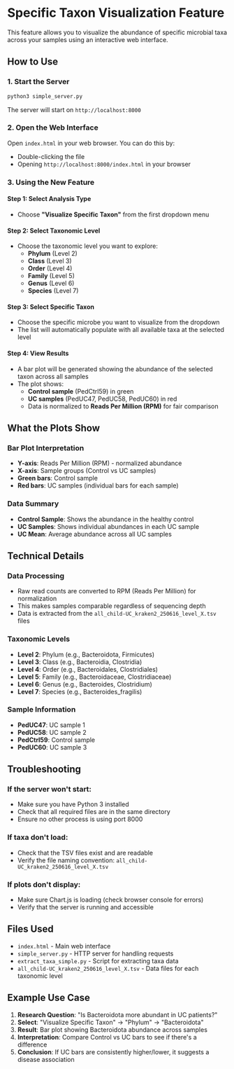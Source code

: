 # Specific Taxon Visualization Feature

This feature allows you to visualize the abundance of specific microbial taxa across your samples using an interactive web interface.

## How to Use

### 1. Start the Server
```bash
python3 simple_server.py
```
The server will start on `http://localhost:8000`

### 2. Open the Web Interface
Open `index.html` in your web browser. You can do this by:
- Double-clicking the file
- Opening `http://localhost:8000/index.html` in your browser

### 3. Using the New Feature

#### Step 1: Select Analysis Type
- Choose **"Visualize Specific Taxon"** from the first dropdown menu

#### Step 2: Select Taxonomic Level
- Choose the taxonomic level you want to explore:
  - **Phylum** (Level 2)
  - **Class** (Level 3)
  - **Order** (Level 4)
  - **Family** (Level 5)
  - **Genus** (Level 6)
  - **Species** (Level 7)

#### Step 3: Select Specific Taxon
- Choose the specific microbe you want to visualize from the dropdown
- The list will automatically populate with all available taxa at the selected level

#### Step 4: View Results
- A bar plot will be generated showing the abundance of the selected taxon across all samples
- The plot shows:
  - **Control sample** (PedCtrl59) in green
  - **UC samples** (PedUC47, PedUC58, PedUC60) in red
  - Data is normalized to **Reads Per Million (RPM)** for fair comparison

## What the Plots Show

### Bar Plot Interpretation
- **Y-axis**: Reads Per Million (RPM) - normalized abundance
- **X-axis**: Sample groups (Control vs UC samples)
- **Green bars**: Control sample
- **Red bars**: UC samples (individual bars for each sample)

### Data Summary
- **Control Sample**: Shows the abundance in the healthy control
- **UC Samples**: Shows individual abundances in each UC sample
- **UC Mean**: Average abundance across all UC samples

## Technical Details

### Data Processing
- Raw read counts are converted to RPM (Reads Per Million) for normalization
- This makes samples comparable regardless of sequencing depth
- Data is extracted from the `all_child-UC_kraken2_250616_level_X.tsv` files

### Taxonomic Levels
- **Level 2**: Phylum (e.g., Bacteroidota, Firmicutes)
- **Level 3**: Class (e.g., Bacteroidia, Clostridia)
- **Level 4**: Order (e.g., Bacteroidales, Clostridiales)
- **Level 5**: Family (e.g., Bacteroidaceae, Clostridiaceae)
- **Level 6**: Genus (e.g., Bacteroides, Clostridium)
- **Level 7**: Species (e.g., Bacteroides_fragilis)

### Sample Information
- **PedUC47**: UC sample 1
- **PedUC58**: UC sample 2
- **PedCtrl59**: Control sample
- **PedUC60**: UC sample 3

## Troubleshooting

### If the server won't start:
- Make sure you have Python 3 installed
- Check that all required files are in the same directory
- Ensure no other process is using port 8000

### If taxa don't load:
- Check that the TSV files exist and are readable
- Verify the file naming convention: `all_child-UC_kraken2_250616_level_X.tsv`

### If plots don't display:
- Make sure Chart.js is loading (check browser console for errors)
- Verify that the server is running and accessible

## Files Used

- `index.html` - Main web interface
- `simple_server.py` - HTTP server for handling requests
- `extract_taxa_simple.py` - Script for extracting taxa data
- `all_child-UC_kraken2_250616_level_X.tsv` - Data files for each taxonomic level

## Example Use Case

1. **Research Question**: "Is Bacteroidota more abundant in UC patients?"
2. **Select**: "Visualize Specific Taxon" → "Phylum" → "Bacteroidota"
3. **Result**: Bar plot showing Bacteroidota abundance across samples
4. **Interpretation**: Compare Control vs UC bars to see if there's a difference
5. **Conclusion**: If UC bars are consistently higher/lower, it suggests a disease association
